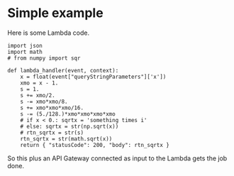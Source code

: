 # Simple example

Here is some Lambda code.

```
import json
import math
# from numpy import sqr

def lambda_handler(event, context):
    x = float(event["queryStringParameters"]['x'])
    xmo = x - 1.
    s = 1.
    s += xmo/2.
    s -= xmo*xmo/8.
    s += xmo*xmo*xmo/16.
    s -= (5./128.)*xmo*xmo*xmo*xmo
    # if x < 0.: sqrtx = 'something times i'
    # else: sqrtx = str(np.sqrt(x))
    # rtn_sqrtx = str(s)
    rtn_sqrtx = str(math.sqrt(x))
    return { "statusCode": 200, "body": rtn_sqrtx }
```

So this plus an API Gateway connected as input to the Lambda gets the job done.

